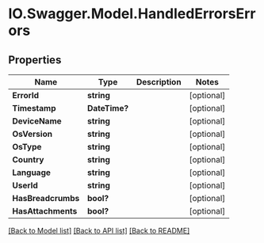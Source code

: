 # IO.Swagger.Model.HandledErrorsErrors
## Properties

Name | Type | Description | Notes
------------ | ------------- | ------------- | -------------
**ErrorId** | **string** |  | [optional] 
**Timestamp** | **DateTime?** |  | [optional] 
**DeviceName** | **string** |  | [optional] 
**OsVersion** | **string** |  | [optional] 
**OsType** | **string** |  | [optional] 
**Country** | **string** |  | [optional] 
**Language** | **string** |  | [optional] 
**UserId** | **string** |  | [optional] 
**HasBreadcrumbs** | **bool?** |  | [optional] 
**HasAttachments** | **bool?** |  | [optional] 

[[Back to Model list]](../README.md#documentation-for-models) [[Back to API list]](../README.md#documentation-for-api-endpoints) [[Back to README]](../README.md)

